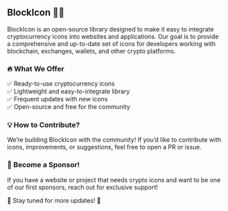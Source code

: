 ## BlockIcon 🚀✨  

BlockIcon is an open-source library designed to make it easy to integrate cryptocurrency icons into websites and applications. Our goal is to provide a comprehensive and up-to-date set of icons for developers working with blockchain, exchanges, wallets, and other crypto platforms.  

### 🔥 What We Offer  
✅ Ready-to-use cryptocurrency icons  
✅ Lightweight and easy-to-integrate library  
✅ Frequent updates with new icons  
✅ Open-source and free for the community  

### 💡 How to Contribute?  
We’re building BlockIcon with the community! If you’d like to contribute with icons, improvements, or suggestions, feel free to open a PR or issue.  

### 🎉 Become a Sponsor!  
If you have a website or project that needs crypto icons and want to be one of our first sponsors, reach out for exclusive support!  

📌 Stay tuned for more updates! 🚀
